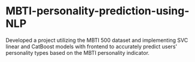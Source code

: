 # MBTI-personality-prediction-using-NLP
Developed a project utilizing the MBTI 500 dataset and implementing SVC linear and CatBoost models with frontend to accurately predict users' personality types based on the MBTI personality indicator.
